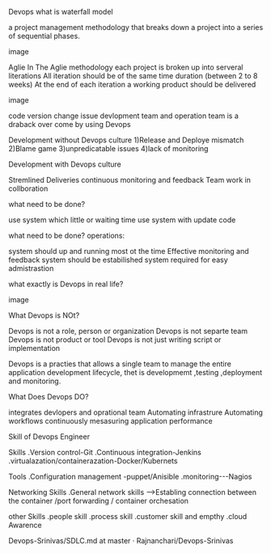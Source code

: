 Devops what is waterfall model

a project management methodology that breaks down a project into a series of sequential phases.

image

Aglie In The Aglie methodology each project is broken up into serveral literations All iteration should be of the same time duration (between 2 to 8 weeks) At the end of each iteration a working product should be delivered

image

code version change issue devlopment team and operation team is a draback over come by using Devops

Development without Devops culture 1)Release and Deploye mismatch 2)Blame game 3)unpredicatable issues 4)lack of monitoring

Development with Devops culture

Stremlined Deliveries continuous monitoring and feedback Team work in collboration

what need to be done?

use system which little or waiting time use system with update code

what need to be done? operations:

system should up and running most ot the time Effective monitoring and feedback system should be estabilished system required for easy admistrastion

what exactly is Devops in real life?

image

What Devops is NOt?

Devops is not a role, person or organization Devops is not separte team Devops is not product or tool Devops is not just writing script or implementation

Devops is a practies that allows a single team to manage the entire application development lifecycle, thet is developmemt ,testing ,deployment and monitoring.

What Does Devops DO?

integrates devlopers and oprational team Automating infrastrure Automating workflows continuously mesasuring application performance

Skill of Devops Engineer

Skills
.Version control-Git .Continuous integration-Jenkins .virtualazation/containerazation-Docker/Kubernets

Tools .Configuration management -puppet/Anisible .monitoring---Nagios

Networking Skills .General network skills -->Establing connection between the container /port forwarding / container orchesation

other Skills .people skill .process skill .customer skill and empthy .cloud Awarence

Devops-Srinivas/SDLC.md at master · Rajnanchari/Devops-Srinivas